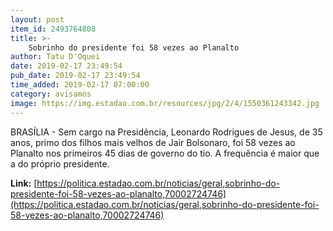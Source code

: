 ```yaml
---
layout: post
item_id: 2493764808
title: >-
    Sobrinho do presidente foi 58 vezes ao Planalto
author: Tatu D'Oquei
date: 2019-02-17 23:49:54
pub_date: 2019-02-17 23:49:54
time_added: 2019-02-17 07:00:00
category: avisamos
image: https://img.estadao.com.br/resources/jpg/2/4/1550361243342.jpg
---
```


BRASÍLIA - Sem cargo na Presidência, Leonardo Rodrigues de Jesus, de 35 anos, primo dos filhos mais velhos de Jair Bolsonaro, foi 58 vezes ao Planalto nos primeiros 45 dias de governo do tio. A frequência é maior que a do próprio presidente.

**Link:** [https://politica.estadao.com.br/noticias/geral,sobrinho-do-presidente-foi-58-vezes-ao-planalto,70002724746](https://politica.estadao.com.br/noticias/geral,sobrinho-do-presidente-foi-58-vezes-ao-planalto,70002724746)

